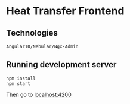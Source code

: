 # Heat Transfer Frontend

## Technologies

```
Angular10/Nebular/Ngx-Admin
```

## Running development server

```
npm install
npm start
```

Then go to [localhost:4200](https://localhost:4200)
